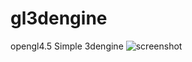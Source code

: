 # gl3dengine
opengl4.5 Simple 3dengine
![screenshot](https://user-images.githubusercontent.com/8508812/62795222-3cc6a400-bb11-11e9-8b7f-9bf16c795b13.png)
